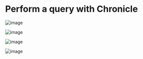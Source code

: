 # Perform a query with Chronicle
 
![image](https://github.com/roulthegr8/Cybersecurity-Profesional-Certificate/assets/90126847/f11989d1-0485-4d45-be83-a45af7f09f1d)

![image](https://github.com/roulthegr8/Cybersecurity-Profesional-Certificate/assets/90126847/09d02770-22bf-44b7-8d7e-65c473428043)

![image](https://github.com/roulthegr8/Cybersecurity-Profesional-Certificate/assets/90126847/e51e3702-b652-4ee0-97ac-ea7778cea12b)

![image](https://github.com/roulthegr8/Cybersecurity-Profesional-Certificate/assets/90126847/2876bf18-b9f4-4da4-b200-8368264183da)



